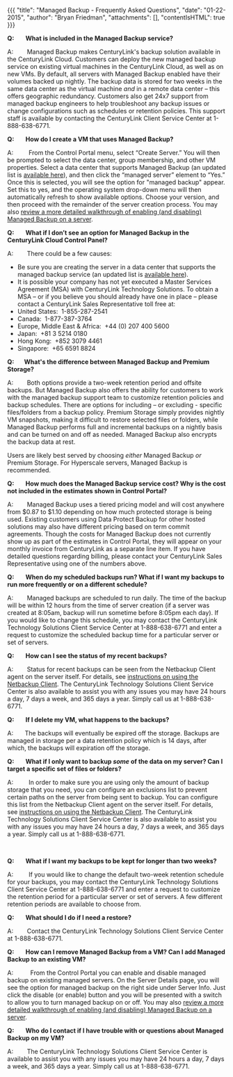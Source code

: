 {{{
  "title": "Managed Backup - Frequently Asked Questions",
  "date": "01-22-2015",
  "author": "Bryan Friedman",
  "attachments": [],
  "contentIsHTML": true
}}}

<p><strong>Q: &nbsp;&nbsp;&nbsp;&nbsp;&nbsp;&nbsp; What is included in the Managed Backup service?</strong></p>
<p>A: &nbsp; &nbsp; &nbsp; &nbsp;Managed Backup makes&nbsp;CenturyLink's backup&nbsp;solution available in the CenturyLink Cloud. Customers can deploy the new managed backup service on existing virtual machines in the CenturyLink Cloud, as well as on new VMs. By default, all servers with Managed Backup enabled have their volumes backed up nightly. The backup data is stored for two weeks in the same data center as the virtual machine&nbsp;<em>and</em> in a remote data center – this offers geographic redundancy. Customers also get 24x7 support from managed backup engineers to help troubleshoot any backup issues or change configurations such as schedules or retention policies. This support staff is available by contacting the&nbsp;CenturyLink Client Service Center at 1-888-638-6771.</p>
<p></p>
<p><strong>Q:&nbsp;&nbsp;&nbsp;&nbsp;&nbsp;&nbsp;&nbsp; How do I create a VM that uses Managed Backup?</strong></p>
<p>A: &nbsp; &nbsp; &nbsp; &nbsp; From the Control Portal menu, select “Create Server.” You will then be prompted to select the data center, group membership, and other VM properties. Select a data center that supports Managed Backup (an updated list is&nbsp;<a href="http://www.centurylinkcloud.com/managed-services" target="_blank">available here</a>), and then click the “managed server” element to “Yes.” Once this is selected, you will see the option for "managed backup" appear. Set this to yes, and the operating system drop-down menu will then automatically refresh to show available options. Choose your version, and then proceed with the remainder of the server creation process. You may also&nbsp;<a href="https://t3n.zendesk.com/entries/62585140-Enabling-and-Disabling-Managed-Backup" target="_blank">review a more detailed walkthrough of enabling (and disabling) Managed Backup on a server</a>.</p>
<p></p>
<p><strong>Q:&nbsp;&nbsp;&nbsp;&nbsp;&nbsp;&nbsp;&nbsp; What if I don’t see an option for Managed Backup in the CenturyLink Cloud Control Panel?</strong></p>
<p>A:&nbsp;&nbsp;&nbsp;&nbsp;&nbsp;&nbsp;&nbsp; There could be a few causes:</p>
<ul>
<li>Be sure you are creating the server in a data center that supports the managed backup service (an updated list is&nbsp;<a href="http://www.centurylinkcloud.com/managed-services" target="_blank">available here</a>).</li>
<li>It is possible your company has not yet executed a Master Services Agreement (MSA) with CenturyLink Technology Solutions. To obtain a MSA – or if you believe you should already have one in place – please contact a CenturyLink Sales Representative toll free at:</li>
<li>United States:&nbsp; 1-855-287-2541</li>
<li>Canada:&nbsp; 1-877-387-3764</li>
<li>Europe, Middle East &amp; Africa:&nbsp; +44 (0) 207 400 5600</li>
<li>Japan:&nbsp; +81 3 5214 0180</li>
<li>Hong Kong:&nbsp; +852 3079 4461</li>
<li>Singapore:&nbsp; +65 6591 8824</li>
</ul>
</ul>
<p></p>
<p><strong>Q: &nbsp; &nbsp; &nbsp; What's the difference between Managed Backup and Premium Storage?</strong></p>
<p>A: &nbsp; &nbsp; &nbsp; &nbsp;Both options provide a two-week retention period and offsite backups. But Managed Backup also offers the ability for customers to work with the managed backup support team to customize retention policies and backup schedules. There are options for including – or excluding - specific files/folders from a backup policy. Premium Storage simply provides nightly VM snapshots, making it difficult to restore selected files or folders, while Managed Backup performs full and incremental backups on a nightly basis and can be turned on and off as needed. Managed Backup also encrypts the backup data at rest.</p>
<p>Users are likely best served by choosing <em>either</em> Managed Backup <em>or</em> Premium Storage.&nbsp;For Hyperscale servers, Managed Backup is recommended.</p>
<p></p>
<p><strong><strong>Q:&nbsp;&nbsp;&nbsp;&nbsp;&nbsp;&nbsp;&nbsp; How much does the Managed Backup service cost? Why is the cost not included in the estimates shown in Control Portal?</strong></strong></p>
<p>A: &nbsp; &nbsp; &nbsp; &nbsp;Managed Backup uses a tiered pricing model and will cost anywhere from $0.87 to $1.10 depending on how much protected storage is being used. Existing customers using Data Protect Backup for other hosted solutions may also have different pricing based on term commit agreements. Though the costs for Managed Backup does not currently show up as part of the estimates in Control Portal, they will appear on your monthly invoice from CenturyLink as a separate line item. If you have detailed questions regarding billing, please contact your&nbsp;CenturyLink Sales Representative using one of the numbers above.</p>
<p class="p1"></p>
<p class="p1"><strong>Q: &nbsp; &nbsp; &nbsp; &nbsp;When do my scheduled backups run? What if I want my backups to run more frequently or on a different schedule?</strong></p>
<p class="p1">A: &nbsp; &nbsp; &nbsp; &nbsp;Managed backups are scheduled to run daily. The time of the backup will be within 12 hours from the time of server creation (if a server was created at 8:05am, backup will run sometime before 8:05pm each day).&nbsp;If you would like to change this schedule, you may contact the CenturyLink Technology Solutions Client Service Center at 1-888-638-6771 and enter a request to customize the scheduled backup time for a particular server or set of servers.</p>
<p></p>
<p class="p1"><strong>Q:&nbsp;&nbsp;&nbsp;&nbsp;&nbsp;&nbsp;&nbsp; How can I see the status of my recent backups?</strong></p>
<p class="p1">A: &nbsp; &nbsp; &nbsp; &nbsp;Status for recent backups can be seen from the Netbackup Client agent on the server itself. For details, see <a href="https://t3n.zendesk.com/entries/62585180-Using-Managed-Backup-Client" target="_blank">instructions on using the Netbackup Client</a>.&nbsp;The CenturyLink Technology Solutions Client Service Center is also available to assist you with any issues you may have 24 hours a day, 7 days a week, and 365 days a year. Simply call us at 1-888-638-6771.</p>
<p class="p1"></p>
<p class="p1"><strong>Q:&nbsp; &nbsp; &nbsp; &nbsp;&nbsp;If I delete my VM, what happens to the backups?</strong></p>
<p class="p1">A:<strong>&nbsp; &nbsp; &nbsp; &nbsp;&nbsp;</strong>The backups will eventually be expired off the storage. Backups are managed in storage per a data retention policy which is 14 days, after which, the backups will expiration off the storage.</p>
<p></p>
<p class="p1"><strong>Q:&nbsp;&nbsp;&nbsp;&nbsp;&nbsp;&nbsp;&nbsp; What if I only want to backup <em>some</em> of the data on my server? Can I target a specific set of files or folders?</strong></p>
<p class="p1">A: &nbsp; &nbsp; &nbsp; &nbsp; In order to make sure you are using only the amount of backup storage that you need, you can configure an exclusions list to prevent certain paths on the server from being sent to backup. You can configure this list from the&nbsp;Netbackup Client agent on the server itself. For details, see&nbsp;<a href="https://t3n.zendesk.com/entries/62585180-Using-Managed-Backup-Client" target="_blank">instructions on using the Netbackup Client</a>.<strong>&nbsp;</strong>The CenturyLink Technology Solutions Client Service Center is also available to assist you with any issues you may have 24 hours a day, 7 days a week, and 365 days a year. Simply call us at 1-888-638-6771.</p>
<p class="p1"><strong>&nbsp;</strong></p>
<p class="p1"><strong>Q:&nbsp;&nbsp;&nbsp;&nbsp;&nbsp;&nbsp;&nbsp; What if I want my backups to be kept for longer than two weeks?</strong></p>
<p class="p1">A: &nbsp; &nbsp; &nbsp; &nbsp; If you would like to change the default two-week retention schedule for your backups, you may contact the CenturyLink Technology Solutions Client Service Center at 1-888-638-6771 and enter a request to customize the retention period&nbsp;for a particular server or set of servers.&nbsp;A few different retention periods are available to choose from.</p>
<p class="p1"></p>
<p><strong>Q: &nbsp; &nbsp; &nbsp; &nbsp;What should I do if I need a restore?</strong></p>
<p>A: &nbsp; &nbsp; &nbsp; &nbsp;Contact the CenturyLink Technology Solutions Client Service Center at 1-888-638-6771.</p>
<p></p>
<p class="p1"><strong>Q:&nbsp;&nbsp;&nbsp;&nbsp;&nbsp;&nbsp;&nbsp; How can I remove Managed Backup from a VM? Can I add Managed Backup to an existing VM?</strong></p>
<p class="p1">A: &nbsp; &nbsp; &nbsp; <em>&nbsp;&nbsp;&nbsp;</em>From the Control Portal you can enable and disable managed backup on existing managed servers. On the Server Details page,&nbsp;you will see the option for managed backup on the right side under Server Info. Just click the disable (or enable) button and you will be presented with a switch to allow you to turn managed backup on or off. You may also&nbsp;<a href="https://t3n.zendesk.com/entries/62585140-Enabling-and-Disabling-Managed-Backup" target="_blank">review a more detailed walkthrough of enabling (and disabling) Managed Backup on a server</a>.</p>
<p class="p1"></p>
<p><strong>Q:&nbsp;&nbsp;&nbsp;&nbsp;&nbsp;&nbsp;&nbsp; Who do I contact if I have trouble with or questions about Managed Backup on my VM?</strong></p>
<p>A:&nbsp;&nbsp;&nbsp;&nbsp;&nbsp;&nbsp;&nbsp; The CenturyLink Technology Solutions Client Service Center is available to assist you with any issues you may have 24 hours a day, 7 days a week, and 365 days a year. Simply call us at 1-888-638-6771.</p>
